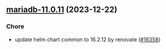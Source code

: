 

## [mariadb-11.0.11](https://github.com/truecharts/charts/compare/mariadb-11.0.10...mariadb-11.0.11) (2023-12-22)

### Chore

- update helm chart common to 16.2.12 by renovate ([#16358](https://github.com/truecharts/charts/issues/16358))
  
  